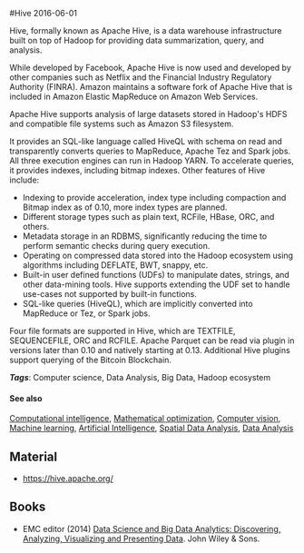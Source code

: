 
#Hive
2016-06-01

Hive, formally known as Apache Hive, is a data warehouse infrastructure built on top of Hadoop for providing data summarization, query, and analysis.

While developed by Facebook, Apache Hive is now used and developed by other companies such as Netflix and the Financial Industry Regulatory Authority (FINRA). Amazon maintains a software fork of Apache Hive that is included in Amazon Elastic MapReduce on Amazon Web Services.

Apache Hive supports analysis of large datasets stored in Hadoop's HDFS and compatible file systems such as Amazon S3 filesystem. 

It provides an SQL-like language called HiveQL with schema on read and transparently converts queries to MapReduce, Apache Tez and Spark jobs. All three execution engines can run in Hadoop YARN. To accelerate queries, it provides indexes, including bitmap indexes. Other features of Hive include:
* Indexing to provide acceleration, index type including compaction and Bitmap index as of 0.10, more index types are planned.
* Different storage types such as plain text, RCFile, HBase, ORC, and others.
* Metadata storage in an RDBMS, significantly reducing the time to perform semantic checks during query execution.
* Operating on compressed data stored into the Hadoop ecosystem using algorithms including DEFLATE, BWT, snappy, etc.
* Built-in user defined functions (UDFs) to manipulate dates, strings, and other data-mining tools. Hive supports extending the UDF set to handle use-cases not supported by built-in functions.
* SQL-like queries (HiveQL), which are implicitly converted into MapReduce or Tez, or Spark jobs.

Four file formats are supported in Hive, which are TEXTFILE, SEQUENCEFILE, ORC and RCFILE. Apache Parquet can be read via plugin in versions later than 0.10 and natively starting at 0.13. Additional Hive plugins support querying of the Bitcoin Blockchain.

***Tags***: Computer science, Data Analysis, Big Data, Hadoop ecosystem

#### See also
[Computational intelligence](/computational_intelligence), [Mathematical optimization](/mathematical_optimization), [Computer vision](/computer_vision), [Machine learning](/machine_learning), [Artificial Intelligence](/artificial_intelligence), [Spatial Data Analysis](/spatial_data_analysis), [Data Analysis](/data_analysis)
## Material
* https://hive.apache.org/

## Books
* EMC editor (2014) [Data Science and Big Data Analytics: Discovering, Analyzing, Visualizing and Presenting Data](https://www.goodreads.com/book/show/22263956-data-science-and-big-data-analytics). John Wiley & Sons.


